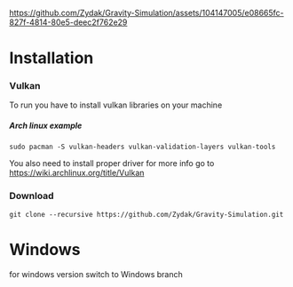 


https://github.com/Zydak/Gravity-Simulation/assets/104147005/e08665fc-827f-4814-80e5-deec2f762e29



# Installation

### Vulkan

To run you have to install vulkan libraries on your machine

##### Arch linux example

	sudo pacman -S vulkan-headers vulkan-validation-layers vulkan-tools

You also need to install proper driver for more info go to https://wiki.archlinux.org/title/Vulkan

### Download
	git clone --recursive https://github.com/Zydak/Gravity-Simulation.git

# Windows
for windows version switch to Windows branch
